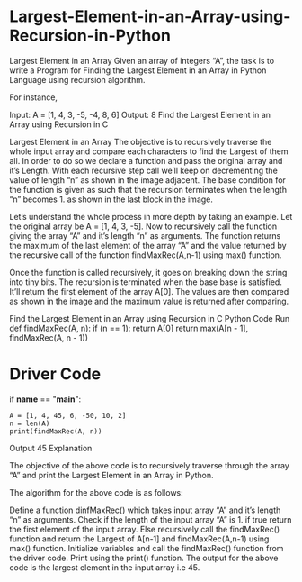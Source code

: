 # Largest-Element-in-an-Array-using-Recursion-in-Python

Largest Element in an Array
Given an array of integers “A”, the task is to write a Program for Finding the Largest Element in an Array in Python Language using recursion algorithm.

For instance,

Input: A = [1, 4, 3, -5, -4, 8, 6]
Output: 8
Find the Largest Element in an Array using Recursion in C

Largest Element in an Array
The objective is to recursively traverse the whole input array and compare each characters to find the Largest of them all. In order to do so we declare a function and pass the original array and it’s Length. With each recursive step call we’ll keep on decrementing the value of length “n” as shown in the image adjacent. The base condition for the function is given as such that the recursion terminates when the length “n”  becomes  1. as shown in the last block in the image.

Let’s understand the whole process in more depth by taking an example. Let the original array be A = [1, 4, 3, -5]. Now to recursively call the function giving the array “A” and it’s length “n” as arguments. The function returns the maximum of the last element of the array “A” and the value returned by the recursive call of the function findMaxRec(A,n-1) using max() function.

Once the function is called recursively, it goes on breaking down the string into tiny bits. The recursion is terminated when the base base is satisfied. It’ll return the first element of the array A[0]. The values are then compared as shown in the image and the maximum value is returned after comparing. 

Find the Largest Element in an Array using Recursion in C
Python Code
Run
def findMaxRec(A, n):
    if (n == 1):
        return A[0]
    return max(A[n - 1], findMaxRec(A, n - 1))
 
# Driver Code
if __name__ == "__main__":
     
    A = [1, 4, 45, 6, -50, 10, 2]
    n = len(A)
    print(findMaxRec(A, n))
Output
45
Explanation

The objective of the above code is to recursively traverse through the array “A” and print the Largest Element in an Array in Python.

The algorithm for the above code is as follows:

Define a function dinfMaxRec() which takes input array “A” and it’s length “n” as arguments.
Check if the length of the input array “A” is 1. if true return the first element of the input array.
Else recursively call the findMaxRec() function and return the Largest of A[n-1] and findMaxRec(A,n-1) using max() function.
Initialize variables and call the findMaxRec() function from the driver code.
Print using the print() function.
The output for the above code is the largest element in the input array i.e 45.

